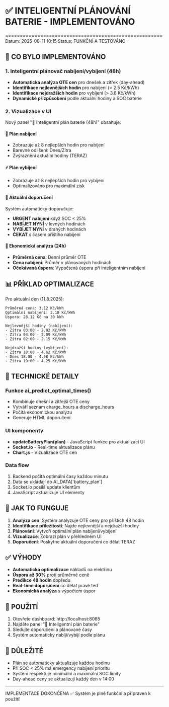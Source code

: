 # ✅ INTELIGENTNÍ PLÁNOVÁNÍ BATERIE - IMPLEMENTOVÁNO
======================================================
Datum: 2025-08-11 10:15
Status: FUNKČNÍ A TESTOVÁNO

## 🎯 CO BYLO IMPLEMENTOVÁNO

### 1. Inteligentní plánovač nabíjení/vybíjení (48h)
- **Automatická analýza OTE cen** pro dnešek a zítřek (day-ahead)
- **Identifikace nejlevnějších hodin** pro nabíjení (< 2.5 Kč/kWh)
- **Identifikace nejdražších hodin** pro vybíjení (> 3.8 Kč/kWh)
- **Dynamické přizpůsobení** podle aktuální hodiny a SOC baterie

### 2. Vizualizace v UI
Nový panel "📅 Inteligentní plán baterie (48h)" obsahuje:

#### 🔋 Plán nabíjení
- Zobrazuje až 8 nejlepších hodin pro nabíjení
- Barevné odlišení: Dnes/Zítra
- Zvýraznění aktuální hodiny (TERAZ)

#### ⚡ Plán vybíjení
- Zobrazuje až 8 nejlepších hodin pro vybíjení
- Optimalizováno pro maximální zisk

#### 🎯 Aktuální doporučení
Systém automaticky doporučuje:
- **URGENT nabíjení** když SOC < 25%
- **NABÍJET NYNÍ** v levných hodinách
- **VYBÍJET NYNÍ** v drahých hodinách
- **ČEKAT** s časem příštího nabíjení

#### 💎 Ekonomická analýza (24h)
- **Průměrná cena**: Denní průměr OTE
- **Cena nabíjení**: Průměr v plánovaných hodinách
- **Očekávaná úspora**: Vypočtená úspora při inteligentním nabíjení

## 📊 PŘÍKLAD OPTIMALIZACE

Pro aktuální den (11.8.2025):
```
Průměrná cena: 3.12 Kč/kWh
Optimální nabíjení: 2.18 Kč/kWh
Úspora: 28.12 Kč na 30 kWh

Nejlevnější hodiny (nabíjení):
- Zítra 03:00 - 2.02 Kč/kWh
- Zítra 04:00 - 2.09 Kč/kWh
- Zítra 02:00 - 2.15 Kč/kWh

Nejdražší hodiny (vybíjení):
- Zítra 18:00 - 4.62 Kč/kWh
- Dnes 18:00 - 4.58 Kč/kWh
- Zítra 19:00 - 4.25 Kč/kWh
```

## 🔧 TECHNICKÉ DETAILY

### Funkce ai_predict_optimal_times()
- Kombinuje dnešní a zítřejší OTE ceny
- Vytváří seznam charge_hours a discharge_hours
- Počítá ekonomickou analýzu
- Generuje HTML doporučení

### UI komponenty
- **updateBatteryPlan(plan)** - JavaScript funkce pro aktualizaci UI
- **Socket.io** - Real-time aktualizace plánu
- **Chart.js** - Vizualizace OTE cen

### Data flow
1. Backend počítá optimální časy každou minutu
2. Data se ukládají do AI_DATA['battery_plan']
3. Socket.io posílá update klientům
4. JavaScript aktualizuje UI elementy

## 🚀 JAK TO FUNGUJE

1. **Analýza cen**: Systém analyzuje OTE ceny pro příštích 48 hodin
2. **Identifikace příležitostí**: Najde nejlevnější a nejdražší hodiny
3. **Plánování**: Vytvoří optimální plán nabíjení/vybíjení
4. **Vizualizace**: Zobrazí plán v přehledném UI
5. **Doporučení**: Poskytne aktuální doporučení co dělat TERAZ

## ✅ VÝHODY

- **Automatická optimalizace** nákladů na elektřinu
- **Úspora až 30%** proti průměrné ceně
- **Predikce 48 hodin** dopředu
- **Real-time doporučení** co dělat právě teď
- **Ekonomická analýza** s výpočtem úspor

## 📱 POUŽITÍ

1. Otevřete dashboard: http://localhost:8085
2. Najděte panel "📅 Inteligentní plán baterie"
3. Sledujte doporučení a plánované časy
4. Systém automaticky nabíjí/vybíjí podle plánu

## 🔔 DŮLEŽITÉ

- Plán se automaticky aktualizuje každou hodinu
- Při SOC < 25% má emergency nabíjení prioritu
- Systém respektuje minimální a maximální SOC limity
- Day-ahead ceny se aktualizují každý den v 14:00

---
IMPLEMENTACE DOKONČENA ✅
Systém je plně funkční a připraven k použití!